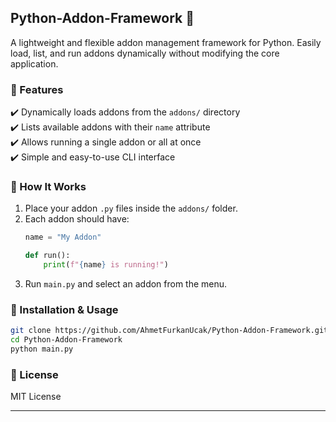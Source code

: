 ## **Python-Addon-Framework** 🚀  
A lightweight and flexible addon management framework for Python. Easily load, list, and run addons dynamically without modifying the core application.  

### **🔹 Features**  
✔️ Dynamically loads addons from the `addons/` directory  
✔️ Lists available addons with their `name` attribute  
✔️ Allows running a single addon or all at once  
✔️ Simple and easy-to-use CLI interface  

### **🔹 How It Works**  
1. Place your addon `.py` files inside the `addons/` folder.  
2. Each addon should have:  
   ```python
   name = "My Addon"

   def run():
       print(f"{name} is running!")
   ```  
3. Run `main.py` and select an addon from the menu.  

### **🔹 Installation & Usage**  
```bash
git clone https://github.com/AhmetFurkanUcak/Python-Addon-Framework.git
cd Python-Addon-Framework
python main.py
```

### **🔹 License**  
MIT License  

---
